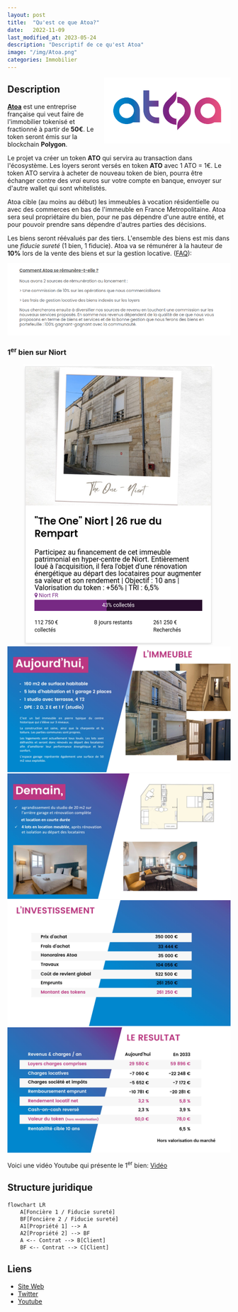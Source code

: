 ```yaml
---
layout: post
title:  "Qu'est ce que Atoa?"
date:   2022-11-09
last_modified_at: 2023-05-24
description: "Descriptif de ce qu'est Atoa"
image: "/img/Atoa.png"
categories: Immobilier
---
```


<img src="/img/Atoa.png" align="right" class="hide-on-small-only" style="margin-left: 20px; height: 150px" />

## Description

[**Atoa**](https://www.atoa.io/) est une entreprise française qui veut faire de l'immobilier tokenisé et fractionné à partir de **50€**. Le token seront émis sur la blockchain **Polygon**.

Le projet va créer un token **ATO** qui servira au transaction dans l'écosystème. Les loyers seront versés en token **ATO** avec 1 ATO = 1€. Le token ATO servira à acheter de nouveau token de bien, pourra être échanger contre des *vrai* euros sur votre compte en banque, envoyer sur d'autre wallet qui sont whitelistés.

Atoa cible (au moins au début) les immeubles à vocation résidentielle ou avec des commerces en bas de l'immeuble en France Metropolitaine. Atoa sera seul propriétaire du bien, pour ne pas dépendre d'une autre entité, et pour pouvoir prendre sans dépendre d'autres parties des décisions.

Les biens seront réévalués par des tiers. L'ensemble des biens est mis dans une *fiducie sureté* (1 bien, 1 fiducie). Atoa va se rémunérer à la hauteur de **10%** lors de la vente des biens et sur la gestion locative. ([FAQ](https://www.atoa.io/faq)):

<div class="row">
    <div class="col s12" style="text-align: center;">
            <img src="/img/atoa-fees.png" class="responsive-img" />
    </div>
</div>

### 1<sup>er</sup> bien sur Niort

<div class="row">
    <div class="col s12" style="text-align: center;">
            <img src="/img/atoa_niort.png" class="responsive-img" /><br/>
            <img src="/img/atoa-now.jpeg" style="max-height:482px;" class="responsive-img" />
            <img src="/img/atoa-futur.jpeg" style="max-height:482px;" class="responsive-img" /><br/>
            <img src="/img/atoa-investissement.jpeg" style="max-height:482px;" class="responsive-img" />
            <img src="/img/atoa-projection.jpeg" style="max-height:482px;" class="responsive-img" />
    </div>
</div>

Voici une vidéo Youtube qui présente le 1<sup>er</sup> bien: [Vidéo](https://www.youtube.com/embed/iiV6zTmiIo4)

## Structure juridique

```mermaid
flowchart LR
    A[Foncière 1 / Fiducie sureté]
    BF[Foncière 2 / Fiducie sureté]
    A1[Propriété 1] --> A
    A2[Propriété 2] --> BF
    A <-- Contrat --> B[Client]
    BF <-- Contrat --> C[Client]
```

## Liens

- [Site Web](https://www.atoa.io/)
- [Twitter](https://twitter.com/AtoaToken)
- [Youtube](https://www.youtube.com/@atoa6456)